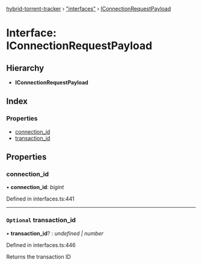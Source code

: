 [hybrid-torrent-tracker](../README.md) › ["interfaces"](../modules/_interfaces_.md) › [IConnectionRequestPayload](_interfaces_.iconnectionrequestpayload.md)

# Interface: IConnectionRequestPayload

## Hierarchy

* **IConnectionRequestPayload**

## Index

### Properties

* [connection_id](_interfaces_.iconnectionrequestpayload.md#connection_id)
* [transaction_id](_interfaces_.iconnectionrequestpayload.md#optional-transaction_id)

## Properties

###  connection_id

• **connection_id**: *bigint*

Defined in interfaces.ts:441

___

### `Optional` transaction_id

• **transaction_id**? : *undefined | number*

Defined in interfaces.ts:446

Returns the transaction ID
